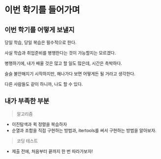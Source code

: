 # 이번 학기를 들어가며



## 이번 학기를 어떻게 보낼지

당일 학습, 당일 복습은 필수적으로 한다.

사실 학습과 취업준비를 병행한다는 것이 가능할지는 모르겠다.

병행하기에, 내가 배울 것은 많고 할 일도 많은데, 시간은 촉박하다.

슬슬 불안해지기 시작하지만, 해나가다 보면 어떻게든 될 거라고 생각한다.

다른 사람들도 같이 하니까, 나도 할 수 있다.

## 내가 부족한 부분

> 알고리즘

- 이진탐색과 퀵 정렬을 복습하자
- 순열과 조합을 직접 구현하는 방법과, itertools를 써서 구현하는 방법을 알아보자.

> 코딩 테스트

- 제출 전에, 처음부터 끝까지 한 번 따라가보자!